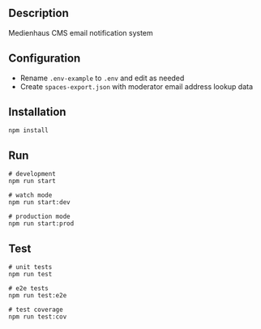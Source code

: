 ## Description

Medienhaus CMS email notification system


## Configuration

- Rename `.env-example` to `.env` and edit as needed
- Create `spaces-export.json` with moderator email address lookup data


## Installation

```shell
npm install
```

## Run

```shell
# development
npm run start

# watch mode
npm run start:dev

# production mode
npm run start:prod
```

## Test

```shell
# unit tests
npm run test

# e2e tests
npm run test:e2e

# test coverage
npm run test:cov
```
